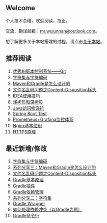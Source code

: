 ## Welcome

个人技术总结，欢迎阅读，指正。

交流、勘误邮箱：mr.wujunnan@outlook.com。

想了解更多关于本站搭建的过程，请点击[关于本站](_docs/AboutMe.md)。

## 推荐阅读

1. [优秀的版本控制系统——Git](Share/Git.md)
2. [字符集与字符编码](ComputerBasic/character_set.md)
3. [Maven和Gradle是怎么设计的](Share/maven_gradle.md)
4. [文件名乱码问题之Content-Disposition标头](ComputerBasic/HTTP/header_content_disposition.md)
5. [IDEA使用技巧](Tool/Mac/idea.md)
6. [浅拷贝和深拷贝](JavaSE/shallow_copy_and_deep_copy.md)
7. [Java访问修饰符](JavaSE/access_modifiers.md)
8. [Spring Boot Test](Framework/Spring/SpringBoot/springboot_testing.md)
9. [Prometheus+Grafana监控体系](Ops/prometheus_grafana_monitor.md)
10. [Nginx基本使用](Tool/Nginx/nginx.md)
11. [HTTPS原理](ComputerBasic/ComputerNetwork/https.md)

## 最近新增/修改
1. [字符集与字符编码](ComputerBasic/character_set.md)
2. [系列分享三：Maven和Gradle是怎么设计的](Share/maven_gradle.md)
3. [文件名乱码问题之Content-Disposition标头](ComputerBasic/HTTP/header_content_disposition.md)
4. [Gradle基本原理](JavaTool/Gradle/gradle_machanism.md)
5. [Gradle插件](JavaTool/Gradle/gradle_plugin.md)
6. [Gradle依赖管理](JavaTool/Gradle/gradle_dependencies.md)
7. [系列分享二：字符集](Share/character_set.md)
8. [Gradle Wrapper](JavaTool/Gradle/gradle_wrapper.md)
9. [如何处理依赖冲突（以Gradle为例）](JavaTool/Gradle/gradle_solve_dependency_conflict.md)
10. [Gradle命令行](JavaTool/Gradle/gradle_command_line.md)

